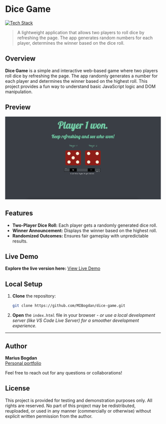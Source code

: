 # Dice Game

[![Tech Stack](https://img.shields.io/badge/HTML%20%7C%20CSS%20%7C%20JavaScript-black?style=flat-square)](#)
> A lightweight application that allows two players to roll dice by refreshing the page. The app generates random numbers for each player, determines the winner based on the dice roll.

## Overview

**Dice Game** is a simple and interactive web-based game where two players roll dice by refreshing the page. The app randomly generates a number for each player and determines the winner based on the highest roll. This project provides a fun way to understand basic JavaScript logic and DOM manipulation.

## Preview

<p align="center">
  <img src="preview.png" alt="Project Preview" width="600">
</p>

## Features

- **Two-Player Dice Roll:** Each player gets a randomly generated dice roll.
- **Winner Announcement:** Displays the winner based on the highest roll.
- **Randomized Outcomes:** Ensures fair gameplay with unpredictable results.

## Live Demo

**Explore the live version here:** [View Live Demo](https://marius-bogdan.com/projects/dice-game/)

## Local Setup

1. **Clone** the repository:
   ```bash
   git clone https://github.com/MIBogdan/dice-game.git
   ```
2. **Open** the `index.html` file in your browser
   *- or use a local development server (like VS Code Live Server) for a smoother development experience.*

---

## Author

**Marius Bogdan**  
[Personal portfolio](https://marius-bogdan.com/)

Feel free to reach out for any questions or collaborations!

## License

This project is provided for testing and demonstration purposes only. All rights are reserved. No part of this project may be redistributed, reuploaded, or used in any manner (commercially or otherwise) without explicit written permission from the author.
